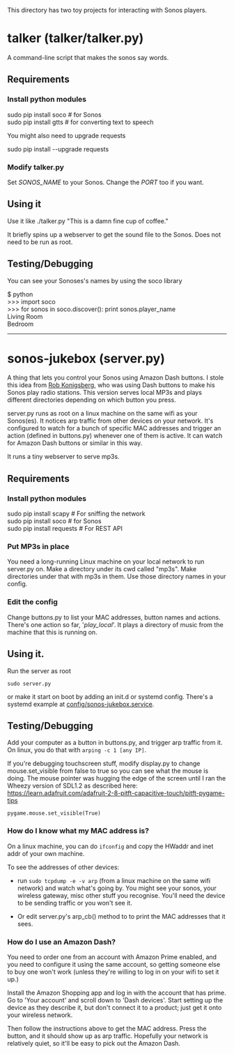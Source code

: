 This directory has two toy projects for interacting with Sonos players.

# talker (**talker/talker.py**)
A command-line script that makes the sonos say words. 

## Requirements

### Install python modules
sudo pip install soco        # for Sonos  
sudo pip install gtts        # for converting text to speech

You might also need to upgrade requests

sudo pip install --upgrade requests

### Modify talker.py
Set *SONOS_NAME* to your Sonos. Change the *PORT* too if you want.

## Using it

Use it like
./talker.py "This is a damn fine cup of coffee." 

It briefly spins up a webserver
to get the sound file to the Sonos. Does not need to be run as root.

## Testing/Debugging
You can see your Sonoses's names by using the soco library 

$ python  
\>\>\> import soco  
\>\>\> for sonos in soco.discover(): print sonos.player_name  
Living Room  
Bedroom  

------------------------------------------------------------------------------

# sonos-jukebox (**server.py**)
A thing that lets you control your Sonos using Amazon Dash buttons. I stole this
idea from [Rob Konigsberg](http://github.com/kberg), who was using Dash buttons
to make his Sonos play radio stations. This version serves local MP3s and plays
different directories depending on which button you press.

server.py runs as root on a linux machine on the same wifi as your Sonos(es).
It notices arp traffic from other devices on your network. It's configured to
watch for a bunch of specific MAC addresses and trigger an action (defined in
buttons.py) whenever one of them is active. It can watch for Amazon Dash buttons
or similar in this way.

It runs a tiny webserver to serve mp3s.

## Requirements

### Install python modules
sudo pip install scapy       # For sniffing the network  
sudo pip install soco        # for Sonos  
sudo pip install requests    # For REST API  

### Put MP3s in place
You need a long-running Linux machine on your local network to run server.py
on. Make a directory under its cwd called "mp3s". Make directories under that
with mp3s in them. Use those directory names in your config.

### Edit the config
Change buttons.py to list your MAC addresses, button names and actions. There's
one action so far, '*play_local*'. It plays a directory of music from the
machine that this is running on.

## Using it.
Run the server as root

`sudo server.py`

or make it start on boot by adding an init.d or systemd config. There's a
systemd example at [config/sonos-jukebox.service](
https://github.com/whereistanya/sonos-jukebox/blob/master/config/sonos-jukebox.service).

## Testing/Debugging
Add your computer as a button in buttons.py, and trigger arp traffic from
it. On linux, you do that with `arping -c 1 [any IP]`.

If you're debugging touchscreen stuff, modify display.py to change
mouse.set_visible from false to true so you can see what the mouse is doing.
The mouse pointer was hugging the edge of the screen until I ran the Wheezy
version of SDL1.2 as described here:  
https://learn.adafruit.com/adafruit-2-8-pitft-capacitive-touch/pitft-pygame-tips

```
pygame.mouse.set_visible(True)
```

### How do I know what my MAC address is?
On a linux machine, you can do `ifconfig` and copy the HWaddr and inet addr of
your own machine.

To see the addresses of other devices:

* run `sudo tcpdump -e -v arp` (from a linux machine on the same wifi network)
and watch what's going by. You might see your sonos, your wireless gateway, misc
other stuff you recognise. You'll need the device to be sending traffic or you
won't see it.

* Or edit server.py's arp_cb() method to to print the MAC addresses that it
sees.

### How do I use an Amazon Dash?
You need to order one from an account with Amazon Prime enabled, and you need to
configure it using the same account, so getting someone else to buy one won't
work (unless they're willing to log in on your wifi to set it up.)

Install the Amazon Shopping app and log in with the account that has prime. Go
to 'Your account' and scroll down to 'Dash devices'. Start setting up the device
as they describe it, but don't connect it to a product; just get it onto your
wireless network.

Then follow the instructions above to get the MAC address. Press the
button, and it should show up as arp traffic. Hopefully your network
is relatively quiet, so it'll be easy to pick out the Amazon Dash.
